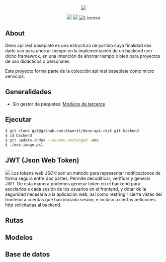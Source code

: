 <center><img src="https://i.imgur.com/GtgLBvg.png"></center>

<p align="center">
<img src="https://img.shields.io/github/commit-activity/y/dkaerit/deno-api-rest?color=17a8c8">
<img src="https://img.shields.io/github/downloads/dkaerit/deno-api-rest/total?color=17a8c8">
<img src="https://img.shields.io/badge/license-MIT-17a8c8" alt="License">
</p>

## About

Deno api rest baseplate es una estructura de partida cuya finalidad sea darle uso para ahorrar tiempo en la implementación de un backend con dicho framewrok, en una intención de ahorrar tiempo o bien para proyectos de uso didácticos o personales. 

Este proyecto forma parte de la colección api rest baseplate como micro servicios.

## Generalidades
  * Sin gestor de paquetes: [Modulos de terceros](https://deno.land/x)

## Ejecutar

```bash
$ git clone git@github.com:dkaerit/deno-api-rest.git backend
$ cd backend
$ git update-index --assume-unchanged .env
$ ./exe.image.ps1
```


## JWT (Json Web Token)
<div style="display:inline-block"><img src="https://user-images.githubusercontent.com/24440929/150577724-c55dfaab-3480-4e29-ab0b-6a76601d3914.png"></div>
<span>Los tokens web JSON son un método para representar notificaciones de forma segura entre dos partes. Permite decodificar, verificar y generar JWT. 
De esta manera podemos generar token en el backend para asociarlos a cada sesión de los usuarios en el frontend, y dotar de la seguridad necesaria a la aplicación web, así como restringir cierta vistas del frontend a cuentas que han iniciado sesión, e incluso a ciertas peticiones http solicitadas al backend.</span>

## Rutas

## Modelos

## Base de datos
